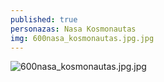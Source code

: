 ```yaml
---
published: true
personazas: Nasa Kosmonautas
img: 600nasa_kosmonautas.jpg.jpg
---
```

![600nasa_kosmonautas.jpg.jpg]({{site.baseurl}}/img/personazai/600nasa_kosmonautas.jpg.jpg)

